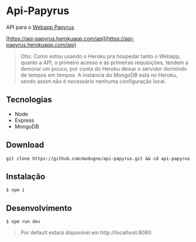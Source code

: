# Api-Papyrus

API para o [Webapp Papyrus](https://github.com/modugno/webapp-papyrus)

[https://api-papyrus.herokuapp.com/api](https://api-papyrus.herokuapp.com/api)

> Obs: Como estou usando o Heroku pra hospedar tanto o Webapp, quanto a API, o primeiro acesso e as primeiras requisições,
tendem a demorar um pouco, por conta do Heroku deixar o servidor dormindo de tempos em tempos.
> A instancia do MongoDB está no Heroku, sendo assim não é necessário nenhuma configuração local.

## Tecnologias
- Node
- Express
- MongoDB

## Download

`git clone https://github.com/modugno/api-papyrus.git && cd api-papyrus`

## Instalação

`$ npm i`

## Desenvolvimento

`$ npm run dev`
> Por default estará disponível em http://localhost:8080
